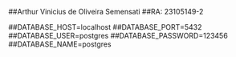 ##Arthur Vinicius de Oliveira Semensati
##RA: 23105149-2 


##DATABASE_HOST=localhost
##DATABASE_PORT=5432
##DATABASE_USER=postgres
##DATABASE_PASSWORD=123456
##DATABASE_NAME=postgres